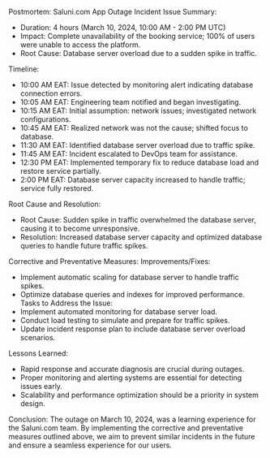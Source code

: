 Postmortem: Saluni.com  App Outage Incident
Issue Summary:
- Duration: 4 hours (March 10, 2024, 10:00 AM - 2:00 PM UTC)
- Impact: Complete unavailability of the booking service; 100% of users were unable to access the platform.
- Root Cause: Database server overload due to a sudden spike in traffic.

Timeline:
- 10:00 AM EAT: Issue detected by monitoring alert indicating database connection errors.
- 10:05 AM EAT: Engineering team notified and began investigating.
- 10:15 AM EAT: Initial assumption: network issues; investigated network configurations.
- 10:45 AM EAT: Realized network was not the cause; shifted focus to database.
- 11:30 AM EAT: Identified database server overload due to traffic spike.
- 11:45 AM EAT: Incident escalated to DevOps team for assistance.
- 12:30 PM EAT: Implemented temporary fix to reduce database load and restore service partially.
- 2:00 PM EAT: Database server capacity increased to handle traffic; service fully restored.

Root Cause and Resolution:
- Root Cause: Sudden spike in traffic overwhelmed the database server, causing it to become unresponsive.
- Resolution: Increased database server capacity and optimized database queries to handle future traffic spikes.

Corrective and Preventative Measures:
Improvements/Fixes:
  - Implement automatic scaling for database server to handle traffic spikes.
  - Optimize database queries and indexes for improved performance.
Tasks to Address the Issue:
  - Implement automated monitoring for database server load.
  - Conduct load testing to simulate and prepare for traffic spikes.
  - Update incident response plan to include database server overload scenarios.

Lessons Learned:
- Rapid response and accurate diagnosis are crucial during outages.
- Proper monitoring and alerting systems are essential for detecting issues early.
- Scalability and performance optimization should be a priority in system design.

Conclusion:
The outage on March 10, 2024, was a learning experience for the Saluni.com team. By implementing the corrective and preventative measures outlined above, we aim to prevent similar incidents in the future and ensure a seamless experience for our users.


